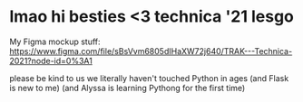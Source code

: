 # lmao hi besties <3 technica '21 lesgo

My Figma mockup stuff: https://www.figma.com/file/sBsVvm6805dIHaXW72j640/TRAK---Technica-2021?node-id=0%3A1

please be kind to us we literally haven't touched Python in ages (and Flask is new to me) (and Alyssa is learning Pythong for the first time)
